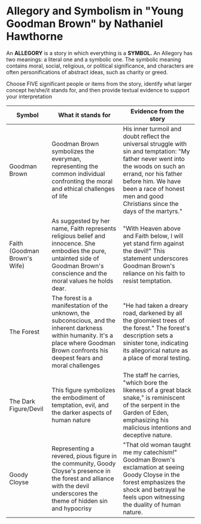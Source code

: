 # Allegory and Symbolism in "Young Goodman Brown" by Nathaniel Hawthorne

An **ALLEGORY** is a story in which everything is a **SYMBOL.** An Allegory has two meanings: a literal one and a symbolic one. The symbolic meaning contains moral, social, religious, or political significance, and characters are often personifications of abstract ideas, such as charity or greed.

Choose FIVE significant people or items from the story, identify what larger concept he/she/it stands for, and then provide textual evidence to support your interpretation

| Symbol                       | What it stands for                                                                                                                                                                           | Evidence from the story                                                                                                                                                                                                                                      |
|------------------------------|----------------------------------------------------------------------------------------------------------------------------------------------------------------------------------------------|--------------------------------------------------------------------------------------------------------------------------------------------------------------------------------------------------------------------------------------------------------------|
| Goodman Brown                | Goodman Brown symbolizes the everyman, representing the common individual confronting the moral and ethical challenges of life                                                               | His inner turmoil and doubt reflect the universal struggle with sin and temptation: "My father never went into the woods on such an errand, nor his father before him. We have been a race of honest men and good Christians since the days of the martyrs." |
| Faith (Goodman Brown's Wife) | As suggested by her name, Faith represents religious belief and innocence. She embodies the pure, untainted side of Goodman Brown's conscience and the moral values he holds dear.           | "With Heaven above and Faith below, I will yet stand firm against the devil!" This statement underscores Goodman Brown's reliance on his faith to resist temptation.                                                                                         |
| The Forest                   | The forest is a manifestation of the unknown, the subconscious, and the inherent darkness within humanity. It's a place where Goodman Brown confronts his deepest fears and moral challenges | "He had taken a dreary road, darkened by all the gloomiest trees of the forest." The forest's description sets a sinister tone, indicating its allegorical nature as a place of moral testing.                                                               |
| The Dark Figure/Devil        | This figure symbolizes the embodiment of temptation, evil, and the darker aspects of human nature                                                                                            | The staff he carries, "which bore the likeness of a great black snake," is reminiscent of the serpent in the Garden of Eden, emphasizing his malicious intentions and deceptive nature.                                                                      |
| Goody Cloyse                 | Representing a revered, pious figure in the community, Goody Cloyse's presence in the forest and alliance with the devil underscores the theme of hidden sin and hypocrisy                   | "That old woman taught me my catechism!" Goodman Brown's exclamation at seeing Goody Cloyse in the forest emphasizes the shock and betrayal he feels upon witnessing the duality of human nature.                                                            |